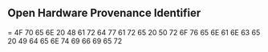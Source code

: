 ## Open Hardware Provenance Identifier

= 4F 70 65 6E 20 48 61 72 64 77 61 72 65 20 50 72 6F 76 65 6E 61 6E 63 65 20 49 64 65 6E 74 69 66 69 65 72

